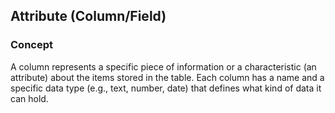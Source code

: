 ## Attribute (Column/Field)

### Concept 
A column represents a specific piece of information or a characteristic (an attribute) about the items stored in the table. Each column has a name and a specific data type (e.g., text, number, date) that defines what kind of data it can hold.


